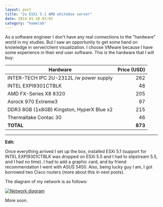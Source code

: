 ```yaml
---
layout: post
title: "2u ESXi 5.1 AMD whitebox server"
date: 2014-01-28 03:03
category: "homelab"
---
```


As a software engineer I don't have any real connections to the "hardware" world in my studies. But I saw an opportunity to get some hand on knowledge in server/client visualization. I choose VMware because I have some experience in their end user software. This is the hardware that I will buy:


| Hardware | Price (USD) |
|----------|------------:|
|INTER-TECH IPC 2U-2312L /w power supply|262|
|INTEL EXPI9301CTBLK|48|
|AMD FX-Series X8 8320|205|
|Asrock 970 Extreme3|97|
|DDR3 8GB (1x8GB) Kingston, HyperX Blue x2|215|
|Thermaltake Contac 30|46|
|**TOTAL**|**873**|

-----------------

**Edit:**

Once everything arrived I set up the box, installed ESXi 5.1 (support for INTEL EXPI9301CTBLK was dropped on ESXi 5.5 and I had to slipstream 5.5, and I had no time). I had to add a graphic card, and by friend recommendation I went with ASUS 5450. Also, being lucky guy I am, I got borrowed two Cisco routers (more about this in next posts).

The diagram of my network is as follows:

[![Network diagram](http://andreicek.eu/images/network-diagram.png)](http://i.imgur.com/qwFxaso.png)

More soon.
